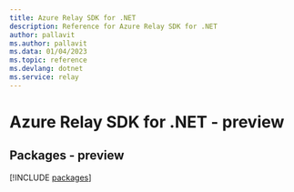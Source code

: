 ```yaml
---
title: Azure Relay SDK for .NET
description: Reference for Azure Relay SDK for .NET
author: pallavit
ms.author: pallavit
ms.data: 01/04/2023
ms.topic: reference
ms.devlang: dotnet
ms.service: relay
---
```

# Azure Relay SDK for .NET - preview
## Packages - preview
[!INCLUDE [packages](relay-index.md)]